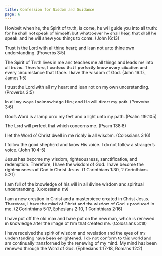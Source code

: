 ```yaml
---
title: Confession for Wisdom and Guidance
page: 6
---
```


Howbeit when he, the Spirit of truth, is come, he will guide you into all truth: for he shall not speak of himself; but whatsoever he shall hear, that shall he speak: and he will shew you things to come. (John 16:13)

Trust in the Lord with all thine heart; and lean not unto thine own understanding. (Proverbs 3:5)

The Spirit of Truth lives in me and teaches me all things and leads me into all truths. Therefore, I confess that I perfectly know every situation and every circumstance that I face. I have the wisdom of God. (John 16:13, James 1:5)

I trust the Lord with all my heart and lean not on my own understanding. (Proverbs 3:5)

In all my ways I acknowledge Him; and He will direct my path. (Proverbs 3:6)

God’s Word is a lamp unto my feet and a light unto my path. (Psalm 119:105)

The Lord will perfect that which concerns me. (Psalm 138:8)

I let the Word of Christ dwell in me richly in all wisdom. (Colossians 3:16)

I follow the good shepherd and know His voice. I do not follow a stranger’s voice. (John 10:4-5)

Jesus has become my wisdom, righteousness, sanctification, and redemption. Therefore, I have the wisdom of God. I have become the righteousness of God in Christ Jesus. (1 Corinthians 1:30, 2 Corinthians 5:21)

I am full of the knowledge of his will in all divine wisdom and spiritual understanding. (Colossians 1:9)

I am a new creation in Christ and a masterpiece created in Christ Jesus. Therefore, I have the mind of Christ and the wisdom of God is produced in me. (2 Corinthians 5:17, Ephesians 2:10, 1 Corinthians 2:16)

I have put off the old man and have put on the new man, which is renewed in knowledge after the image of him that created me. (Colossians 3:10)

I have received the spirit of wisdom and revelation and the eyes of my understanding have been enlightened. I do not conform to this world and am continually transformed by the renewing of my mind. My mind has been renewed through the Word of God. (Ephesians 1:17-18, Romans 12:2)
